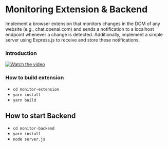 # Monitoring Extension & Backend
Implement a browser extension that monitors changes in the DOM of any website (e.g., chat.openai.com) and sends a notification to a localhost endpoint whenever a change is detected. Additionally, implement a simple server using Express.js to receive and store these notifications.


### Introduction
[![Watch the video](https://img.youtube.com/vi/VIDEO_ID/maxresdefault.jpg)](video/intro.mp4)

### How to build extension
+ `cd monitor-extension`
+ `yarn install`
+ `yarn build`


## How to start Backend
+ `cd monitor-backend`
+ `yarn install`
+ `node server.js`

